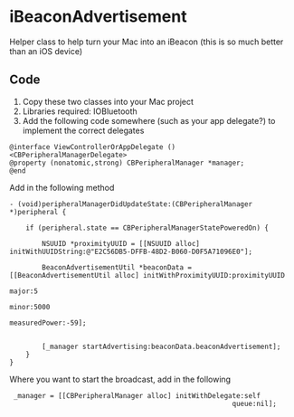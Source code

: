 iBeaconAdvertisement
====================

Helper class to help turn your Mac into an iBeacon (this is so much better than an iOS device)


Code
--------------

1. Copy these two classes into your Mac project
2. Libraries required: IOBluetooth
3. Add the following code somewhere (such as your app delegate?) to implement the correct delegates
 
```objc
@interface ViewControllerOrAppDelegate () <CBPeripheralManagerDelegate>
@property (nonatomic,strong) CBPeripheralManager *manager;
@end

```

Add  in the following method
```objc
- (void)peripheralManagerDidUpdateState:(CBPeripheralManager *)peripheral {
    
    if (peripheral.state == CBPeripheralManagerStatePoweredOn) {
        
        NSUUID *proximityUUID = [[NSUUID alloc] initWithUUIDString:@"E2C56DB5-DFFB-48D2-B060-D0F5A71096E0"];
        
        BeaconAdvertisementUtil *beaconData = [[BeaconAdvertisementUtil alloc] initWithProximityUUID:proximityUUID
                                                                                                     major:5
                                                                                                     minor:5000
                                                                                             measuredPower:-59];
        
        
        [_manager startAdvertising:beaconData.beaconAdvertisement];
    }
}
```

Where you want to start the broadcast, add in the following

```objc
 _manager = [[CBPeripheralManager alloc] initWithDelegate:self
                                                       queue:nil];

```

